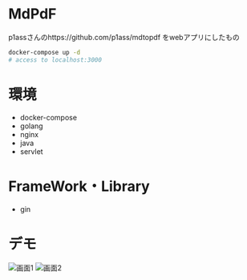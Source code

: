 # MdPdF
p1assさんのhttps://github.com/p1ass/mdtopdf をwebアプリにしたもの

```sh
docker-compose up -d
# access to localhost:3000
```

# 環境
- docker-compose
- golang
- nginx
- java
- servlet

# FrameWork・Library
- gin

# デモ

![画面1](./demo1.png)
![画面2](./demo2.png)

